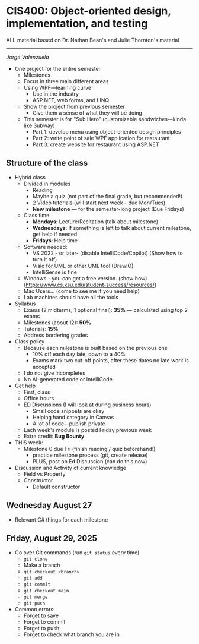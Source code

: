 # CIS400: Object-oriented design, implementation, and testing
ALL material based on Dr. Nathan Bean's and Julie Thornton's material

---
_Jorge Valenzuela_

- One project for the entire semester
    - Milestones
    - Focus in three main different areas
    - Using WPF—learning curve
        - Use in the industry
        - ASP.NET, web forms, and LINQ
    - Show the project from previous semester
        - Give them a sense of what they will be doing
    - This semester is for "Sub Hero" (customizable sandwiches—kinda like Subway)
        - Part 1: develop menu using object-oriented design principles
        - Part 2: write point of sale WPF application for restaurant
        - Part 3: create website for restaurant using ASP.NET

## Structure of the class

- Hybrid class
    - Divided in modules
        - Reading
        - Maybe a quiz (not part of the final grade, but recommended!)
        - 2 Video tutorials (will start next week - due Mon/Tues)
        - **New milestone** — for the semester-long project (Due Fridays)
    - Class time
        - **Mondays**: Lecture/Recitation (talk about milestone)
        - **Wednesdays**: If something is left to talk about current milestone, get help if needed
        - **Fridays**: Help time
    - Software needed:
        - VS 2022 - or later- (disable IntelliCode/Copilot) (Show how to turn it off)
        - Visio for UML or other UML tool (DrawIO)
        - IntelliSense is fine
    - Windows - you can get a free version. (show how)(https://www.cs.ksu.edu/student-success/resources/)
    - Mac Users... (come to see me if you need help)
    - Lab machines should have all the tools
- Syllabus
    - Exams (2 midterms, 1 optional final): **35%** — calculated using top 2 exams
    - Milestones (about 12): **50%**
    - Tutorials: **15%**
    - Address bordering grades
- Class policy
    - Because each milestone is built based on the previous one
        - 10% off each day late, down to a 40%
        - Exams mark two cut-off points, after these dates no late work is accepted
    - I do not give incompletes
    - No AI-generated code or IntelliCode
- Get help
    - First, class
    - Office hours
    - ED Discussions (I will look at during business hours)
        - Small code snippets are okay
        - Helping hand category in Canvas
        - A lot of code—publish private
    - Each week's module is posted Friday previous week
    - Extra credit: **Bug Bounty**
- THIS week:
    - Milestone 0 due Fri (finish reading / quiz beforehand!)
        - practice milestone process (git, create release)
        - PLUS, post on Ed Discussion (can do this now)
- Discussion and Activity of current knowledge
    - Field vs Property
    - Constructor
        - Default constructor
## Wednesday August 27
- Relevant C# things for each milestone

## Friday, August 29, 2025

- Go over Git commands (run `git status` every time)
    - `git clone`
    - Make a branch
    - `git checkout <branch>`
    - `git add`
    - `git commit`
    - `git checkout main`
    - `git merge`
    - `git push`
- Common errors:
    - Forget to save
    - Forget to commit
    - Forget to push
    - Forget to check what branch you are in
